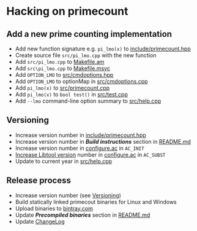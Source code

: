 Hacking on primecount
=====================

Add a new prime counting implementation
---------------------------------------
* Add new function signature e.g. ```pi_lmo(x)``` to [include/primecount.hpp](include/primecount.hpp)
* Create source file ```src/pi_lmo.cpp``` with the new function
* Add ```src/pi_lmo.cpp``` to [Makefile.am](Makefile.am)
* Add ```src\pi_lmo.cpp``` to [Makefile.msvc](Makefile.msvc)
* Add ```OPTION_LMO``` to [src/cmdoptions.hpp](src/cmdoptions.hpp)
* Add ```OPTION_LMO``` to optionMap in [src/cmdoptions.cpp](src/cmdoptions.cpp)
* Add ```pi_lmo(x)``` to [src/primecount.cpp](src/primecount.cpp)
* Add ```pi_lmo(x)``` to ```bool test()``` in [src/test.cpp](src/test.cpp)
* Add ```--lmo``` command-line option summary to [src/help.cpp](src/help.cpp)

Versioning
----------

* Increase version number in [include/primecount.hpp](include/primecount.hpp)
* Increase version number in _**Build instructions**_ section in [README.md](README.md)
* Increase version number in [configure.ac](configure.ac) in ```AC_INIT```
* [Increase Libtool version](http://www.gnu.org/software/libtool/manual/html_node/Updating-version-info.html) number in [configure.ac](configure.ac) in ```AC_SUBST```
* Update to current year in [src/help.cpp](src/help.cpp)

Release process
---------------

* Increase version number (see [Versioning](#versioning"))
* Build statically linked primecout binaries for Linux and Windows
* Upload binaries to [bintray.com](bintray.com)
* Update _**Precompiled binaries**_ section in [README.md](README.md)
* Update [ChangeLog](ChangeLog)
